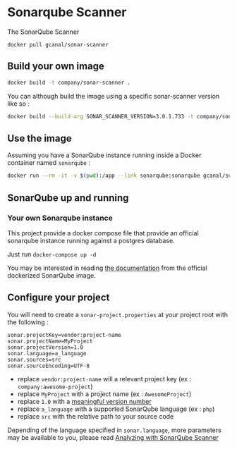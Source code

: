# Sonarqube Scanner

The SonarQube Scanner

```
docker pull gcanal/sonar-scanner
```

## Build your own image 

```bash
docker build -t company/sonar-scanner .
```

You can although build the image using a specific sonar-scanner version like so :

```bash
docker build --build-arg SONAR_SCANNER_VERSION=3.0.1.733 -t company/sonar-scanner:3.0 .
```

## Use the image

Assuming you have a SonarQube instance running inside a Docker container named `sonarqube` : 

```bash
docker run --rm -it -v $(pwd):/app --link sonarqube:sonarqube gcanal/sonar-scanner -Dsonar.host.url=http://sonarqube:9000
```

## SonarQube up and running

### Your own Sonarqube instance

This project provide a docker compose file that provide an official sonarqube instance running against a postgres database.

Just run `docker-compose up -d`

You may be interested in reading [the documentation](https://github.com/SonarSource/docker-sonarqube) from the official dockerized SonarQube image.

## Configure your project

You will need to create a `sonar-project.properties` at your project root with the following :

```
sonar.projectKey=vendor:project-name
sonar.projectName=MyProject
sonar.projectVersion=1.0
sonar.language=a_language
sonar.sources=src
sonar.sourceEncoding=UTF-8
```

- replace `vendor:project-name` will a relevant project key (ex : `company:awesome-project`)
- replace `MyProject` with a project name (ex : `AwesomeProject`)
- replace `1.0` with a [meaningful version number](http://semver.org)
- replace `a_language` with a supported SonarQube language (ex : `php`)
- replace `src` with the relative path to your source code

Depending of the language specified in `sonar.language`, more parameters may be available to you, please read [Analyzing with SonarQube Scanner](https://docs.sonarqube.org/display/SCAN/Analyzing+with+SonarQube+Scanner)

